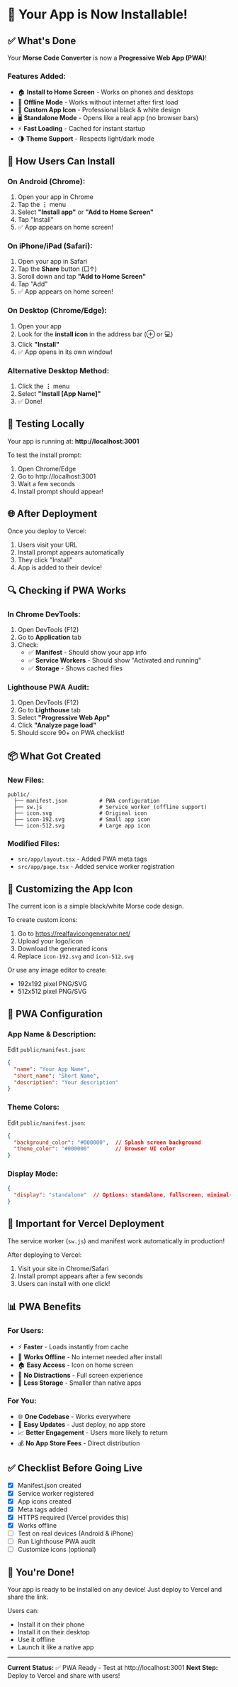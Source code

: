 # 📱 Your App is Now Installable!

## ✅ What's Done

Your **Morse Code Converter** is now a **Progressive Web App (PWA)**!

### Features Added:
- 🏠 **Install to Home Screen** - Works on phones and desktops
- 📴 **Offline Mode** - Works without internet after first load
- 🎨 **Custom App Icon** - Professional black & white design
- 🖥️ **Standalone Mode** - Opens like a real app (no browser bars)
- ⚡ **Fast Loading** - Cached for instant startup
- 🌗 **Theme Support** - Respects light/dark mode

## 📱 How Users Can Install

### On Android (Chrome):
1. Open your app in Chrome
2. Tap the **⋮** menu
3. Select **"Install app"** or **"Add to Home Screen"**
4. Tap "Install"
5. ✅ App appears on home screen!

### On iPhone/iPad (Safari):
1. Open your app in Safari
2. Tap the **Share** button (□↑)
3. Scroll down and tap **"Add to Home Screen"**
4. Tap "Add"
5. ✅ App appears on home screen!

### On Desktop (Chrome/Edge):
1. Open your app
2. Look for the **install icon** in the address bar (⊕ or 💻)
3. Click **"Install"**
4. ✅ App opens in its own window!

### Alternative Desktop Method:
1. Click the **⋮** menu
2. Select **"Install [App Name]"**
3. ✅ Done!

## 🚀 Testing Locally

Your app is running at: **http://localhost:3001**

To test the install prompt:
1. Open Chrome/Edge
2. Go to http://localhost:3001
3. Wait a few seconds
4. Install prompt should appear!

## 🌐 After Deployment

Once you deploy to Vercel:
1. Users visit your URL
2. Install prompt appears automatically
3. They click "Install"
4. App is added to their device!

## 🔍 Checking if PWA Works

### In Chrome DevTools:
1. Open DevTools (F12)
2. Go to **Application** tab
3. Check:
   - ✅ **Manifest** - Should show your app info
   - ✅ **Service Workers** - Should show "Activated and running"
   - ✅ **Storage** - Shows cached files

### Lighthouse PWA Audit:
1. Open DevTools (F12)
2. Go to **Lighthouse** tab
3. Select **"Progressive Web App"**
4. Click **"Analyze page load"**
5. Should score 90+ on PWA checklist!

## 📦 What Got Created

### New Files:
```
public/
  ├── manifest.json          # PWA configuration
  ├── sw.js                  # Service worker (offline support)
  ├── icon.svg               # Original icon
  ├── icon-192.svg           # Small app icon
  └── icon-512.svg           # Large app icon
```

### Modified Files:
- `src/app/layout.tsx` - Added PWA meta tags
- `src/app/page.tsx` - Added service worker registration

## 🎨 Customizing the App Icon

The current icon is a simple black/white Morse code design.

To create custom icons:
1. Go to https://realfavicongenerator.net/
2. Upload your logo/icon
3. Download the generated icons
4. Replace `icon-192.svg` and `icon-512.svg`

Or use any image editor to create:
- 192x192 pixel PNG/SVG
- 512x512 pixel PNG/SVG

## 🔧 PWA Configuration

### App Name & Description:
Edit `public/manifest.json`:
```json
{
  "name": "Your App Name",
  "short_name": "Short Name",
  "description": "Your description"
}
```

### Theme Colors:
Edit `public/manifest.json`:
```json
{
  "background_color": "#000000",  // Splash screen background
  "theme_color": "#000000"        // Browser UI color
}
```

### Display Mode:
```json
{
  "display": "standalone"  // Options: standalone, fullscreen, minimal-ui, browser
}
```

## 🚨 Important for Vercel Deployment

The service worker (`sw.js`) and manifest work automatically in production!

After deploying to Vercel:
1. Visit your site in Chrome/Safari
2. Install prompt appears after a few seconds
3. Users can install with one click!

## 📊 PWA Benefits

### For Users:
- ⚡ **Faster** - Loads instantly from cache
- 📴 **Works Offline** - No internet needed after install
- 🏠 **Easy Access** - Icon on home screen
- 🎯 **No Distractions** - Full screen experience
- 💾 **Less Storage** - Smaller than native apps

### For You:
- 🌐 **One Codebase** - Works everywhere
- 🚀 **Easy Updates** - Just deploy, no app store
- 📈 **Better Engagement** - Users more likely to return
- 💰 **No App Store Fees** - Direct distribution

## ✅ Checklist Before Going Live

- [x] Manifest.json created
- [x] Service worker registered
- [x] App icons created
- [x] Meta tags added
- [x] HTTPS required (Vercel provides this)
- [x] Works offline
- [ ] Test on real devices (Android & iPhone)
- [ ] Run Lighthouse PWA audit
- [ ] Customize icons (optional)

## 🎉 You're Done!

Your app is ready to be installed on any device! Just deploy to Vercel and share the link.

Users can:
- Install it on their phone
- Install it on their desktop
- Use it offline
- Launch it like a native app

---

**Current Status:** ✅ PWA Ready - Test at http://localhost:3001
**Next Step:** Deploy to Vercel and share with users!
